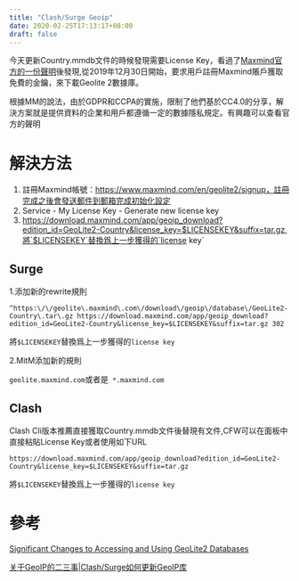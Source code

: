 ```yaml
---
title: "Clash/Surge Geoip"
date: 2020-02-25T17:13:17+08:00
draft: false
---
```


今天更新Country.mmdb文件的時候發現需要License Key，看過了[Maxmind官方的一份聲明](https://blog.maxmind.com/2019/12/18/significant-changes-to-accessing-and-using-geolite2-databases/)後發現,從2019年12月30日開始，要求用戶註冊Maxmind賬戶獲取免費的金鑰，來下載Geolite 2數據庫。

根據MM的說法，由於GDPR和CCPA的實施，限制了他們基於CC4.0的分享，解決方案就是提供資料的企業和用戶都遵循一定的數據隱私規定。有興趣可以查看官方的聲明

<!--more-->

# 解決方法

1. 註冊Maxmind帳號：https://www.maxmind.com/en/geolite2/signup，註冊完成之後會發送郵件到郵箱完成初始化設定
2. Service - My License Key - Generate new license key
3. https://download.maxmind.com/app/geoip_download?edition_id=GeoLite2-Country&license_key=$LICENSEKEY&suffix=tar.gz,將`$LICENSEKEY`替換爲上一步獲得的`license key`

## Surge

1.添加新的rewrite規則

```
^https:\/\/geolite\.maxmind\.com\/download\/geoip\/database\/GeoLite2-Country\.tar\.gz https://download.maxmind.com/app/geoip_download?edition_id=GeoLite2-Country&license_key=$LICENSEKEY&suffix=tar.gz 302
```

將`$LICENSEKEY`替換爲上一步獲得的`license key`

2.MitM添加新的規則

`geolite.maxmind.com`或者是` *.maxmind.com`

## Clash

Clash Cli版本推薦直接獲取Country.mmdb文件後替現有文件,CFW可以在面板中直接粘貼License Key或者使用如下URL

`https://download.maxmind.com/app/geoip_download?edition_id=GeoLite2-Country&license_key=$LICENSEKEY&suffix=tar.gz`

將`$LICENSEKEY`替換爲上一步獲得的`license key`

## 

# 參考

[Significant Changes to Accessing and Using GeoLite2 Databases](https://blog.maxmind.com/2019/12/18/significant-changes-to-accessing-and-using-geolite2-databases/)

[关于GeoIP的二三事|Clash/Surge如何更新GeoIP库](https://merlinblog.xyz/wiki/geoip.html)

